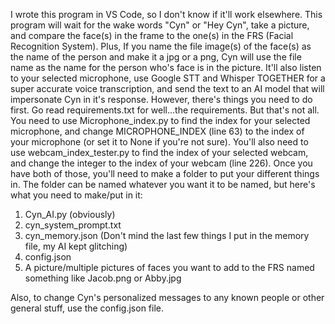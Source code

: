 I wrote this program in VS Code, so I don't know if it'll work elsewhere. This program will wait for the wake words "Cyn" or "Hey Cyn", take a picture, and compare the face(s) in the frame to the one(s) in the FRS (Facial Recognition System). Plus, If you name the file 
image(s) of the face(s) as the name of the person and make it a jpg or a png, Cyn will use the file name as the name for the person who's face is in the picture. It'll also listen to your selected microphone, use Google STT and Whisper TOGETHER for a super accurate voice 
transcription, and send the text to an AI model that will impersonate Cyn in it's response. However, there's things you need to do first. Go read requirements.txt for well...the requirements. But that's not all. You need to use Microphone_index.py to find the index for 
your selected microphone, and change MICROPHONE_INDEX (line 63) to the index of your microphone (or set it to None if you're not sure). You'll also need to use webcam_index_tester.py to find the index of your selected webcam, and change the integer to the index of your 
webcam (line 226). Once you have both of those, you'll need to make a folder to put your different things in. The folder can be named whatever you want it to be named, but here's what you need to make/put in it:
1. Cyn_AI.py (obviously)
2. cyn_system_prompt.txt
3. cyn_memory.json (Don't mind the last few things I put in the memory file, my AI kept glitching)
4. config.json
5. A picture/multiple pictures of faces you want to add to the FRS named something like Jacob.png or Abby.jpg

Also, to change Cyn's personalized messages to any known people or other general stuff, use the config.json file.
